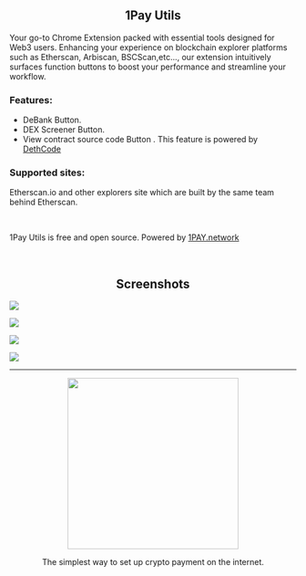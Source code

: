 <div>
  <br>
  <h2 align="center">1Pay Utils</h2>
  <p>Your go-to Chrome Extension packed with essential tools designed for Web3 users. Enhancing your experience on blockchain explorer platforms such as Etherscan, Arbiscan, BSCScan,etc..., our extension intuitively surfaces function buttons to boost your performance and streamline your workflow.</p>
  
  <h3>Features:</h3>

  - DeBank Button.
  - DEX Screener Button.
  - View contract source code Button . This feature is powered by <a href="https://github.com/dethcrypto/dethcode" target="_blank">DethCode</a>

  <h3>Supported sites:</h3>
  
  Etherscan.io and other explorers site which are built by the same team behind Etherscan.

  <br>

  1Pay Utils is free and open source. Powered by <a href="https://1pay.network" target="_blank">1PAY.network</a>

  <br>
  
  <h2 align="center">Screenshots</h2>
  <p><img src="https://i.postimg.cc/mgxmD81n/s1.png"></p>
  <p><img src="https://i.postimg.cc/TY5kfZ1m/s2.png"></p>
  <p><img src="https://i.postimg.cc/52wnFLw2/s3.png"></p>
  <p><img src="https://i.postimg.cc/CMQPyFhS/s4.png"></p>


  <hr>
  <p align="center">
    <a href="https://1pay.network" target="_blank">
      <img src="https://1pay.network/images/logo1pay.svg" width="300" alt="">
    </a>
  </p>
  <p align="center">The simplest way to set up crypto payment on the internet.</p>
  <br />
</div>
